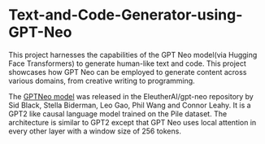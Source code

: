 # Text-and-Code-Generator-using-GPT-Neo

This project harnesses the capabilities of the GPT Neo model(via Hugging Face Transformers) to generate human-like text and code.  This project showcases how GPT Neo can be employed to generate content across various domains, from creative writing to programming.

The [GPTNeo model](https://huggingface.co/docs/transformers/en/model_doc/gpt_neo) was released in the EleutherAI/gpt-neo repository by Sid Black, Stella Biderman, Leo Gao, Phil Wang and Connor Leahy. It is a GPT2 like causal language model trained on the Pile dataset. The architecture is similar to GPT2 except that GPT Neo uses local attention in every other layer with a window size of 256 tokens.
